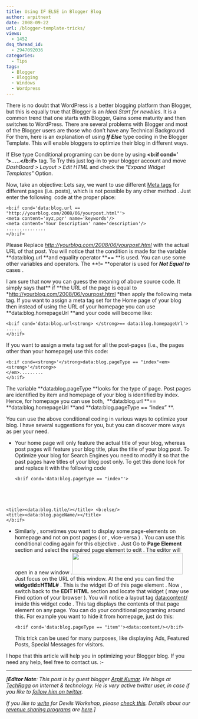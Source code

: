```yaml
---
title: Using IF ELSE in Blogger Blog
author: arpitnext
date: 2008-09-22
url: /blogger-template-tricks/
views:
  - 1452
dsq_thread_id:
  - 2947092036
categories:
  - Tips
tags:
  - Blogger
  - Blogging
  - Windows
  - Wordpress
---
```

There is no doubt that WordPress is a better blogging platform than Blogger, but this is equally true that Blogger is an *Ideal Start for newbies*. It is a common trend that one starts with Blogger, Gains some maturity and then switches to WordPress. There are several problems with Blogger and most of the Blogger users are those who don&#8217;t have any Technical Background  For them, here is an explanation of using ***If Else*** type coding in the Blogger Template. This will enable bloggers to optimize their blog in different ways.

If Else type Conditional programing can be done by using **<b:if cond=&#8217; &#8216;>&#8230;..</b:if>** tag. To Try this just log-in to your blogger account and move *DashBoard > Layout > Edit HTML* and check the &#8220;*Expand Widget Templates*&#8221; Option.

Now, take an objective: Lets say, we want to use different <a href="http://en.wikipedia.org/wiki/Meta_tag" onclick="_gaq.push(['_trackEvent', 'outbound-article', 'http://en.wikipedia.org/wiki/Meta_tag', 'Meta tags']);" title="Meta tag"  target="_blank">Meta tags</a> for different pages (i.e. posts), which is not possible by any other method . Just enter the following  code at the proper place:

<pre><code class="no-highlight">&lt;b:if cond='data:blog.url == "http://yourblog.com/2008/06/yourpost.html"'&gt;
&lt;meta content='xyz,pqr' name='keywords'/&gt;
&lt;meta content='Your Description' name='description'/&gt;
...............
&lt;/b:if&gt;</code></pre>

Please Replace *http://yourblog.com/2008/06/yourpost.html* with the actual URL of that post. You will notice that the condition is made for the variable **data:blog.url **and equality operator **== **is used. You can use some other variables and operators. The **!= **operator is used for ***Not Equal to*** cases .

I am sure that now you can guess the meaning of above source code. It simply says that** if **the URL of the page is equal to *http://yourblog.com/2008/06/yourpost.html *then apply the following meta tag. If you want to assign a meta tag set for the Home page of your blog then instead of using the URL of your homepage you can use **data:blog.homepageUrl **and your code will become like:

<pre><code class="no-highlight">&lt;b:if cond='data:blog.url&lt;strong> &lt;/strong>== data:blog.homepageUrl'&gt;
......
&lt;/b:if&gt;</code></pre>

If you want to assign a meta tag set for all the post-pages (i.e., the pages other than your homepage) use this code:

<pre><code class="no-highlight">&lt;b:if cond=&lt;strong>'&lt;/strong>data:blog.pageType == "index"&lt;em>&lt;strong>'&lt;/strong>&gt;
&lt;/em>.........
&lt;/b:if&gt;</code></pre>

The variable **data:blog.pageType **looks for the type of page. Post pages are identified by item and homepage of your blog is identified by index. Hence, for homepage you can use both,  **data:blog.url **== **data:blog.homepageUrl **and **data:blog.pageType == &#8220;index&#8221; **.

You can use the above conditional coding in various ways to optimize your blog. I have several suggestions for you, but you can discover more ways as per your need.

  * Your home page will only feature the actual title of your blog, whereas post pages will feature your blog title, plus the title of your blog post. To Optimize your blog for Search Engines you need to modify it so that the past pages have titles of your blog post only. To get this done look for <title><data:blog.pageTitle/></title> and replace it with the following code 
    <pre><code class="no-highlight">&lt;b:if cond='data:blog.pageType == "index"'&gt;
&lt;title&gt;&lt;data:blog.title/&gt;&lt;/title&gt;
&lt;b:else/&gt;
&lt;title&gt;&lt;data:blog.pageName/&gt;&lt;/title&gt;
&lt;/b:if&gt;</code></pre>

  * Similarly , sometimes you want to display some page-elements on homepage and not on post pages ( or , vice-versa ) . You can use this conditional coding again for this objective . Just Go to **Page Element** section and select the required page element to edit . The editor will open in a new window .[<img class="size-medium wp-image-1974 alignright" src="http://cdn.devilsworkshop.org/files/2008/09/blogger-hack-1-300x58.png" alt="" width="300" height="58" />][1]Just focus on the URL of this window. At the end you can find the **widgetId=HTML#** . This is the widget ID of this page element . Now , switch back to the **EDIT HTML** section and locate that widget ( may use Find option of your browser ). You will notice a layout tag <data:content/> inside this widget code . This tag displays the contents of that page element on any page. You can do your conditional programing around this. For example you want to hide it from homepage, just do this: 
    <pre><code class="no-highlight">&lt;b:if cond='data:blog.pageType == "item"'&gt;&lt;data:content/&gt;&lt;/b:if&gt;</code></pre>
    
    This trick can be used for many purposes, like displaying Ads, Featured Posts, Special Messages for visitors.</li> </ul> 
    
    I hope that this article will help you in optimizing your Blogger blog. If you need any help, feel free to contact us. <img src="http://devilsworkshop.org/wp-includes/images/smilies/simple-smile.png" alt=":-)" class="wp-smiley" style="height: 1em; max-height: 1em;" />
    
    * * *
    
    *[**Editor Note**: This post is by guest blogger <a href="http://blog.arpitnext.com/" onclick="_gaq.push(['_trackEvent', 'outbound-article', 'http://blog.arpitnext.com/', 'Arpit Kumar']);" >Arpit Kumar</a>. He blogs at <a href="http://blog.arpitnext.com/" onclick="_gaq.push(['_trackEvent', 'outbound-article', 'http://blog.arpitnext.com/', 'TechRaga']);" >TechRaga</a> on Internet & technology. He is very active twitter user, in case if you like to <a href="http://twitter.com/arpitnext" onclick="_gaq.push(['_trackEvent', 'outbound-article', 'http://twitter.com/arpitnext', 'follow him on twitter']);" >follow him on twitter</a>.*
    
    *If you like to [write][2] for Devils Workshop, please [check this][2]. Details about our [revenue sharing programs][2] are [here][2].]*

 [1]: http://cdn.devilsworkshop.org/files/2008/09/blogger-hack-1.png
 [2]: http://devilsworkshop.org/join-dw/
